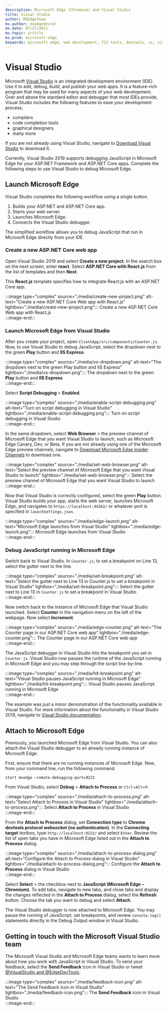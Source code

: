 ```yaml
---
description: Microsoft Edge (Chromium) and Visual Studio
title: Visual Studio
author: MSEdgeTeam
ms.author: msedgedevrel
ms.date: 07/27/2021
ms.topic: article
ms.prod: microsoft-edge
keywords: microsoft edge, web development, f12 tools, devtools, vs, visual studio, debugger
---
```

# Visual Studio  

Microsoft [Visual Studio][MicrosoftVisualstudioVs] is an integrated development environment \(IDE\).   Use it to edit, debug, build, and publish your web apps.  It is a feature-rich program that may be used for many aspects of your web development.  Over and above the standard editor and debugger that most IDEs provide, Visual Studio includes the following features to ease your development process.  

*   compilers  
*   code completion tools  
*   graphical designers  
*   many more  
    
If you are not already using Visual Studio, navigate to [Download Visual Studio][MicrosoftVisualstudioDownloads] to download it.  

Currently, Visual Studio 2019 supports debugging JavaScript in Microsoft Edge for your ASP.NET Framework and ASP.NET Core apps.  Complete the following steps to use Visual Studio to debug Microsoft Edge.  

## Launch Microsoft Edge  

Visual Studio completes the following workflow using a single button.  

1.  Builds your ASP.NET and ASP.NET Core app.  
1.  Starts your web server.  
1.  Launches Microsoft Edge.  
1.  Connects the Visual Studio debugger.  
    
The simplified workflow allows you to debug JavaScript that run in Microsoft Edge directly from your IDE.  

### Create a new ASP.NET Core web app  

Open Visual Studio 2019 and select **Create a new project**.  In the search box on the next screen, enter **react**.  Select **ASP.NET Core with React.js** from the list of templates and then **Next**.  

This **React.js** template specifies how to integrate React.js with an ASP.NET Core app.  

:::image type="complex" source="./media/create-new-project.png" alt-text="Create a new ASP.NET Core Web app with React.js" lightbox="./media/create-new-project.png":::
   Create a new ASP.NET Core Web app with React.js  
:::image-end:::  

### Launch Microsoft Edge from Visual Studio  

After you create your project, open `ClientApp/src/components/Counter.js`.  Now, to use Visual Studio to debug JavaScript, select the dropdown next to the green **Play** button and **IIS Express**.  

:::image type="complex" source="./media/vs-dropdown.png" alt-text="The dropdown next to the green Play button and IIS Express" lightbox="./media/vs-dropdown.png":::
   The dropdown next to the green **Play** button and **IIS Express**  
:::image-end:::  

Select **Script Debugging** > **Enabled**.  

:::image type="complex" source="./media/enable-script-debugging.png" alt-text="Turn on script debugging in Visual Studio" lightbox="./media/enable-script-debugging.png":::
   Turn on script debugging in Visual Studio  
:::image-end:::  

In the same dropdown, select **Web Browser** > the preview channel of Microsoft Edge that you want Visual Studio to launch, such as Microsoft Edge Canary, Dev, or Beta.  If you are not already using one of the Microsoft Edge preview channels, navigate to [Download Microsoft Edge Insider Channels][MicrosoftedgeinsiderDownload] to download one.  

:::image type="complex" source="./media/set-web-browser.png" alt-text="Select the preview channel of Microsoft Edge that you want Visual Studio to launch" lightbox="./media/set-web-browser.png":::
   Select the preview channel of Microsoft Edge that you want Visual Studio to launch  
:::image-end:::  

Now that Visual Studio is correctly configured, select the green **Play** button.  Visual Studio builds your app, starts the web server, launches Microsoft Edge, and navigates to `https://localhost:44362/` or whatever port is specified in `launchSettings.json`.  

:::image type="complex" source="./media/edge-launch.png" alt-text="Microsoft Edge launches from Visual Studio" lightbox="./media/edge-launch.png":::
   Microsoft Edge launches from Visual Studio  
:::image-end:::  

### Debug JavaScript running in Microsoft Edge  

Switch back to Visual Studio.  In `Counter.js`, to set a breakpoint on Line 13, select the gutter next to the line.  

:::image type="complex" source="./media/set-breakpoint.png" alt-text="Select the gutter next to Line 13 in Counter.js to set a breakpoint in Visual Studio" lightbox="./media/set-breakpoint.png":::
   Select the gutter next to Line 13 in `Counter.js` to set a breakpoint in Visual Studio  
:::image-end:::  

Now switch back to the instance of Microsoft Edge that Visual Studio launched.  Select **Counter** in the navigation menu on the left of the webpage.  Now select **Increment**.  

:::image type="complex" source="./media/edge-counter.png" alt-text="The Counter page in our ASP.NET Core web app" lightbox="./media/edge-counter.png":::
   The Counter page in our ASP.NET Core web app  
:::image-end:::  

The JavaScript debugger in Visual Studio hits the breakpoint you set in `Counter.js`.  Visual Studio now pauses the runtime of the JavaScript running in Microsoft Edge and you may step through the script line-by-line.  

:::image type="complex" source="./media/hit-breakpoint.png" alt-text="Visual Studio pauses JavaScript running in Microsoft Edge" lightbox="./media/hit-breakpoint.png":::
   Visual Studio pauses JavaScript running in Microsoft Edge  
:::image-end:::  

The example was just a minor demonstration of the functionality available in Visual Studio.  For more information about the functionality in Visual Studio 2019, navigate to [Visual Studio documentation][VisualStudioWindowsIndex].  

## Attach to Microsoft Edge  

Previously, you launched Microsoft Edge from Visual Studio.  You can also attach the Visual Studio debugger to an already running instance of Microsoft Edge.  

First, ensure that there are no running instances of Microsoft Edge.  Now, from your command line, run the following command.  

```console
start msedge –remote-debugging-port=9222
```  

From Visual Studio, select **Debug** > **Attach to Process** or `Ctrl`+`Alt`+`P`.  

:::image type="complex" source="./media/attach-to-process.png" alt-text="Select Attach to Process in Visual Studio" lightbox="./media/attach-to-process.png":::
   Select **Attach to Process** in Visual Studio  
:::image-end:::  

From the **Attach to Process** dialog, set **Connection type** to **Chrome devtools protocol websocket (no authentication)**.  In the **Connecting target** textbox, type `http://localhost:9222/` and select `Enter`.  Review the list of open tabs you have in Microsoft Edge listed out in the **Attach to Process** dialog.  

:::image type="complex" source="./media/attach-to-process-dialog.png" alt-text="Configure the Attach to Process dialog in Visual Studio" lightbox="./media/attach-to-process-dialog.png":::
   Configure the **Attach to Process** dialog in Visual Studio  
:::image-end:::  

Select **Select** > the checkbox next to **JavaScript (Microsoft Edge – Chromium)**.  To add tabs, navigate to new tabs, and close tabs and display the changes reflected in the **Attach to Process** dialog, select the **Refresh** button.  Choose the tab you want to debug and select **Attach**.  

The Visual Studio debugger is now attached to Microsoft Edge.  You may pause the running of JavaScript, set breakpoints, and review `console.log()` statements directly in the Debug Output window in Visual Studio.  

## Getting in touch with the Microsoft Visual Studio team  

The Microsoft Visual Studio and Microsoft Edge teams wants to learn more about how you work with JavaScript in Visual Studio.  To send your feedback, select the **Send Feedback** icon in Visual Studio or tweet [@VisualStudio and @EdgeDevTools][TwitterIntentTweetViualstudioEdgdevtools].  

:::image type="complex" source="./media/feedback-icon.png" alt-text="The Send Feedback icon in Visual Studio" lightbox="./media/feedback-icon.png":::
   The **Send Feedback** icon in Visual Studio  
:::image-end:::  

<!-- links -->  

[VisualStudioWindowsIndex]: /visualstudio/windows/index "Visual Studio documentation | Microsoft Docs"  

[MicrosoftVisualstudioDownloads]: https://visualstudio.microsoft.com/downloads "Download Visual Studio"  
[MicrosoftVisualstudioVs]: https://visualstudio.microsoft.com/vs "Visual Studio IDE"  

[MicrosoftedgeinsiderDownload]: https://www.microsoftedgeinsider.com/download "Download Microsoft Edge Insider Channels"  

[TwitterIntentTweetViualstudioEdgdevtools]: https://twitter.com/intent/tweet?text=@VisualStudio+@EdgeDevTools "Tweet to @VisualStudio and @EdgeDevTools | Twitter"  
